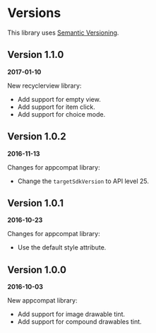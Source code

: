 Versions
========

This library uses [Semantic Versioning](http://semver.org).

Version 1.1.0
-------------

**2017-01-10**

New recyclerview library:
- Add support for empty view.
- Add support for item click.
- Add support for choice mode.

Version 1.0.2
-------------

**2016-11-13**

Changes for appcompat library:
- Change the `targetSdkVersion` to API level 25.

Version 1.0.1
-------------

**2016-10-23**

Changes for appcompat library:
- Use the default style attribute.

Version 1.0.0
-------------

**2016-10-03**

New appcompat library:
- Add support for image drawable tint.
- Add support for compound drawables tint.
